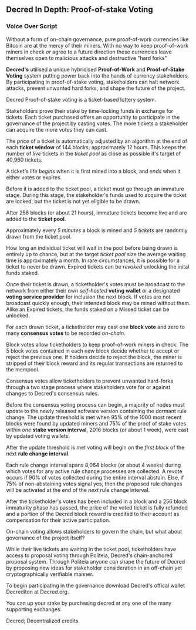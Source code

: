 ## Decred In Depth: Proof-of-stake Voting
### Voice Over Script

Without a form of on-chain governance, pure proof-of-work currencies like Bitcoin are at the mercy of their miners. With no way to keep proof-of-work miners in check *or* agree to a future direction these currencies leave themselves open to malicious attacks and destructive "hard forks"

**Decred's** utilised a unique hybridised **Proof-of-Work** and **Proof-of-Stake Voting** system putting power back into the hands of currency stakeholders. By participating in proof-of-stake voting, stakeholders can halt network attacks, prevent unwanted hard forks, and shape the future of the project.

Decred Proof-of-stake voting is a ticket-based lottery system.

Stakeholders prove their stake by time-locking funds in exchange for tickets. Each ticket purchased offers an opportunity to participate in the governance of the project by casting votes. The more tickets a stakeholder can acquire the more votes they can cast.

The *price* of a ticket is automatically adjusted by an algorithm at the end of each **ticket window** of 144 blocks; approximately 12 hours.  This keeps the number of *live* tickets in the *ticket pool* as close as possible it's target of 40,960 tickets.

A ticket's life *begins* when it is first mined into a block, and *ends* when it either votes or expires.

Before it is added to the ticket pool, a ticket must go through an immature stage. During this stage, the stakeholder's funds used to acquire the ticket are locked, but the ticket is not yet eligible to be drawn.

After 256 blocks (or about 21 hours), immature tickets become live and are added to the **ticket pool**. 

Approximately every *5 minutes* a block is mined and *5 tickets* are randomly drawn from the ticket pool.

How long an individual ticket will wait in the pool before being drawn is entirely up to chance, but at the target *ticket pool* size the average waiting time is approximately a month. In rare circumstances, it is possible for a ticket to never be drawn. Expired tickets can be *revoked* unlocking the inital funds staked.

Once their ticket is drawn, a ticketholder's votes must be broadcast to the network from either their own *self-hosted* **voting wallet** or a designated **voting service provider** for inclusion the next block. If votes are not broadcast quickly enough, their intended block may be mined without them. Alike an Expired tickets, the funds staked on a Missed ticket can be unlocked. 

For each drawn ticket, a ticketholder may cast one **block vote** and zero to many **consensus votes** to be recorded *on-chain*.

Block votes allow ticketholders to keep proof-of-work miners in check. The 5 block votes contained in each new block decide whether to accept or reject the previous one. If holders decide to reject the block, the miner is stripped of their block reward and its regular transactions are returned to the mempool.

Consensus votes allow ticketholders to prevent unwanted hard-forks through a two stage process where stakeholders vote for or against changes to Decred's consensus rules.

Before the consensus voting process can begin, a majority of nodes must update to the newly released software version containing the dormant rule change. The update threshold is met when 95% of the 1000 most recent blocks were found by updated miners and 75% of the proof of stake votes within *one* **stake version interval**, 2016 blocks (or about 1 week), were cast by updated voting wallets. 

After the update threshold is met voting will begin on the *first block* of the next **rule change interval**. 

Each rule change interval spans 8,064 blocks (or about 4 weeks) during which votes for any active rule change processes are collected.  A revote occurs if 90% of votes collected during the entire interval abstain.  Else, if 75% of non-abstaining votes signal yes, then the proposed rule changes will be activated at the end of the *next* rule change interval.

After the ticketholder's votes has been included in a block and a 256 block immaturity phase has passed, the price of the voted ticket is fully refunded and a portion of the Decred block reward is credited to their account as compensation for their active participation.

On-chain voting allows stakeholders to govern the chain, but what about governance of the project itself?

While their live tickets are waiting in the ticket pool, ticketholders have access to proposal voting through Politeia, Decred's chain-anchored proposal system. Through Politeia anyone can shape the future of Decred by proposing new ideas for stakeholder consideration in an off-chain yet cryptographically verifiable manner.

To begin participating in the governance download Decred's offical wallet Decrediton at Decred.org.

You can up your stake by purchasing decred at any one of the many supporting exchanges.

Decred; Decentralized credits.



